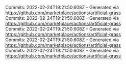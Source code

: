 Commits: 2022-02-24T19:21:50.608Z - Generated via https://github.com/marketplace/actions/artificial-grass
<br>
Commits: 2022-02-24T19:21:50.608Z - Generated via https://github.com/marketplace/actions/artificial-grass
<br>
Commits: 2022-02-24T19:21:50.608Z - Generated via https://github.com/marketplace/actions/artificial-grass
<br>
Commits: 2022-02-24T19:21:50.608Z - Generated via https://github.com/marketplace/actions/artificial-grass
<br>
Commits: 2022-02-24T19:21:50.608Z - Generated via https://github.com/marketplace/actions/artificial-grass
<br>
